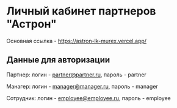 # Личный кабинет партнеров "Астрон"

Основная ссылка - https://astron-lk-murex.vercel.app/

## Данные для авторизации

Партнер:
логин - partner@partner.ru, пароль - partner

Манагер:
логин - manager@manager.ru, пароль - manager

Сотрудник:
логин - employee@employee.ru, пароль - employee
